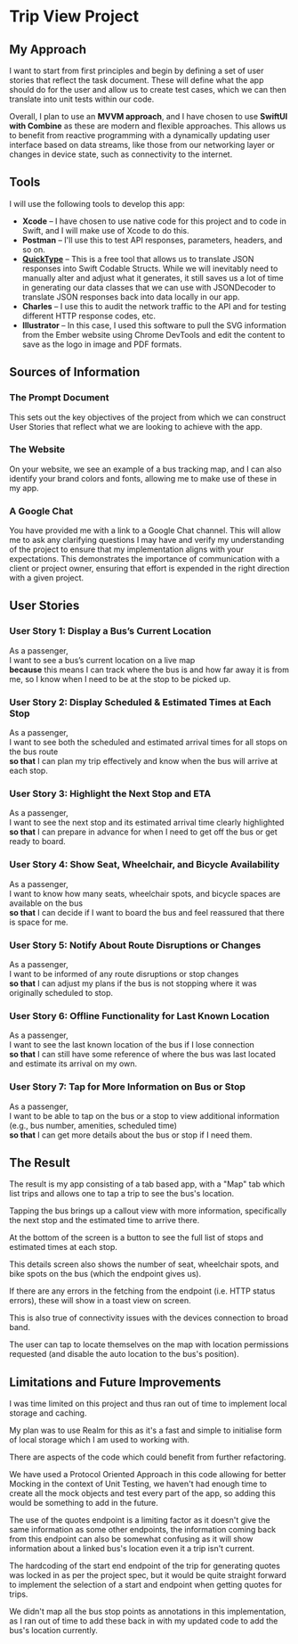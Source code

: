 # Trip View Project

## My Approach

I want to start from first principles and begin by defining a set of user stories that reflect the task document. These will define what the app should do for the user and allow us to create test cases, which we can then translate into unit tests within our code.

Overall, I plan to use an **MVVM approach**, and I have chosen to use **SwiftUI with Combine** as these are modern and flexible approaches. This allows us to benefit from reactive programming with a dynamically updating user interface based on data streams, like those from our networking layer or changes in device state, such as connectivity to the internet.

## Tools

I will use the following tools to develop this app:

- **Xcode** – I have chosen to use native code for this project and to code in Swift, and I will make use of Xcode to do this.
- **Postman** – I'll use this to test API responses, parameters, headers, and so on.
- **[QuickType](https://quicktype.io/)** – This is a free tool that allows us to translate JSON responses into Swift Codable Structs. While we will inevitably need to manually alter and adjust what it generates, it still saves us a lot of time in generating our data classes that we can use with JSONDecoder to translate JSON responses back into data locally in our app.
- **Charles** – I use this to audit the network traffic to the API and for testing different HTTP response codes, etc.
- **Illustrator** – In this case, I used this software to pull the SVG information from the Ember website using Chrome DevTools and edit the content to save as the logo in image and PDF formats.

## Sources of Information

### The Prompt Document

This sets out the key objectives of the project from which we can construct User Stories that reflect what we are looking to achieve with the app.

### The Website

On your website, we see an example of a bus tracking map, and I can also identify your brand colors and fonts, allowing me to make use of these in my app.

### A Google Chat

You have provided me with a link to a Google Chat channel. This will allow me to ask any clarifying questions I may have and verify my understanding of the project to ensure that my implementation aligns with your expectations. This demonstrates the importance of communication with a client or project owner, ensuring that effort is expended in the right direction with a given project.

## User Stories

### User Story 1: Display a Bus’s Current Location

As a passenger,  
I want to see a bus’s current location on a live map  
**because** this means I can track where the bus is and how far away it is from me, so I know when I need to be at the stop to be picked up.

### User Story 2: Display Scheduled & Estimated Times at Each Stop

As a passenger,  
I want to see both the scheduled and estimated arrival times for all stops on the bus route  
**so that** I can plan my trip effectively and know when the bus will arrive at each stop.

### User Story 3: Highlight the Next Stop and ETA

As a passenger,  
I want to see the next stop and its estimated arrival time clearly highlighted  
**so that** I can prepare in advance for when I need to get off the bus or get ready to board.

### User Story 4: Show Seat, Wheelchair, and Bicycle Availability

As a passenger,  
I want to know how many seats, wheelchair spots, and bicycle spaces are available on the bus  
**so that** I can decide if I want to board the bus and feel reassured that there is space for me.

### User Story 5: Notify About Route Disruptions or Changes

As a passenger,  
I want to be informed of any route disruptions or stop changes  
**so that** I can adjust my plans if the bus is not stopping where it was originally scheduled to stop.

### User Story 6: Offline Functionality for Last Known Location

As a passenger,  
I want to see the last known location of the bus if I lose connection  
**so that** I can still have some reference of where the bus was last located and estimate its arrival on my own.

### User Story 7: Tap for More Information on Bus or Stop

As a passenger,  
I want to be able to tap on the bus or a stop to view additional information (e.g., bus number, amenities, scheduled time)  
**so that** I can get more details about the bus or stop if I need them.


## The Result

The result is my app consisting of a tab based app, with a "Map" tab which list trips and allows one to tap a trip to see the bus's location.

Tapping the bus brings up a callout view with more information, specifically the next stop and the estimated time to arrive there.

At the bottom of the screen is a button to see the full list of stops and estimated times at each stop.

This details screen also shows the number of seat, wheelchair spots, and bike spots on the bus (which the endpoint gives us).

If there are any errors in the fetching from the endpoint (i.e. HTTP status errors), these will show in a toast view on screen.

This is also true of connectivity issues with the devices connection to broad band.

The user can tap to locate themselves on the map with location permissions requested (and disable the auto location to the bus's position).




## Limitations and Future Improvements

I was time limited on this project and thus ran out of time to implement local storage and caching. 

My plan was to use Realm for this as it's a fast and simple to initialise form of local storage which I am used to working with. 

There are aspects of the code which could benefit from further refactoring. 

We have used a Protocol Oriented Approach in this code allowing for better Mocking in the context of Unit Testing, we haven't had enough time to create all 
the mock objects and test every part of the app, so adding this would be something to add in the future. 

The use of the quotes endpoint is a limiting factor as it doesn't give the same information as some other endpoints, the information coming back
from this endpoint can also be somewhat confusing as it will show information about a linked bus's location even it a trip isn't current. 

The hardcoding of the start end endpoint of the trip for generating quotes was locked in as per the project spec, but it would be 
quite straight forward to implement the selection of a start and endpoint when getting quotes for trips. 

We didn't map all the bus stop points as annotations in this implementation, as I ran out of time to add these back in with my updated code to add the 
bus's location currently.

